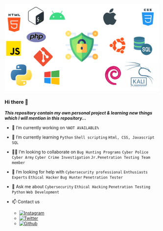 ![Github Intro Image](https://github.com/aniketchavan2211/Journey-start-from-here/blob/master/Images/Github%20Intro%20Image.png)
### Hi there 👋

***This repository contain my own personal project & learning new things which I will mention in this repository...***

- 🔭 I’m currently working on `%NOT AVAILABLE%`
- 🌱 I’m currently learning `Python` `Shell scripting`  `Html, CSS, Javascript`  `SQL`
- 🧑‍💻 I’m looking to collaborate on `Bug Hunting Programs`  `Cyber Police`  `Cyber Army`  `Cyber Crime Investigation`  `Jr.Penetration Testing Team member`
- 🤔 I’m looking for help with `Cybersecurity professional`  `Enthusiasts`  `Experts`  `Ethical Hacker`  `Bug Hunter`  `Penetration Tester`
- 💬 Ask me about `Cybersecurity`  `Ethical Hacking`  `Penetration Testing`  `Python`  `Web Development`
- 📫 Contact us

  - [![Instagram](https://img.shields.io/badge/INSTAGRAM-FOLLOW-red?style=for-the-badge&logo=instagram)](https://www.instagram.com/aniket_chavan_2211/)
  - [![Twitter](https://img.shields.io/badge/TWITTER-FOLLOW-blue?style=for-the-badge&logo=Twitter)](https://mobile.twitter.com/Aniket86002211)
  - <a href="https://gitHub.com/aniketchavan2211"><img title="Github" src="https://img.shields.io/badge/aniketchavan2211-Follow-brightgreen?style=for-the-badge&logo=github"></a>
